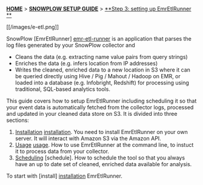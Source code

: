 <a name="top" />

[**HOME**](Home) > [**SNOWPLOW SETUP GUIDE**](Setting-up-SnowPlow) > [**Step 3: setting up EmrEtlRunner **](Setting-up-a-EmrEtlRunner)

[[/images/e-etl.png]]

SnowPlow [EmrEtlRunner] [emr-etl-runner] is an application that parses the log files generated by your SnowPlow collector and

* Cleans the data (e.g. extracting name value pairs from query strings)
* Enriches the data (e.g. infers location from IP addresses)
* Writes the cleaned, enriched data to a new location in S3 where it can be queried directly using Hive / Pig / Mahout / Hadoop on EMR, or loaded into a database (e.g. Infobright, Redshift) for processing using traditional, SQL-based analytics tools.

This guide covers how to setup EmrEtlRunner including scheduling it so that your event data is automatically fetched from the collector logs, processed and updated in your cleaned data store on S3. It is divided into three sections:

1. [Installation] [installation]. You need to install EmrEtlRunner on your own server. It will interact with Amazon S3 via the Amazon API.
2. [Usage] [usage]. How to use EmrEtlRunner at the command line, to instuct it to process data from your collector. 
3. [Scheduling] [schedule]. How to schedule the tool so that you always have an up to date set of cleaned, enriched data available for analysis.

To start with [install] [installation] EmrEtlRunner.

[installation]: 1-Installing-EmrEtlRunner
[usage]: 2-Using-EmrEtlRunner
[scheduling]: 3-Scheduling-EmrEtlRunner
[emr-etl-runner]: https://github.com/snowplow/snowplow/tree/master/3-etl/emr-etl-runner